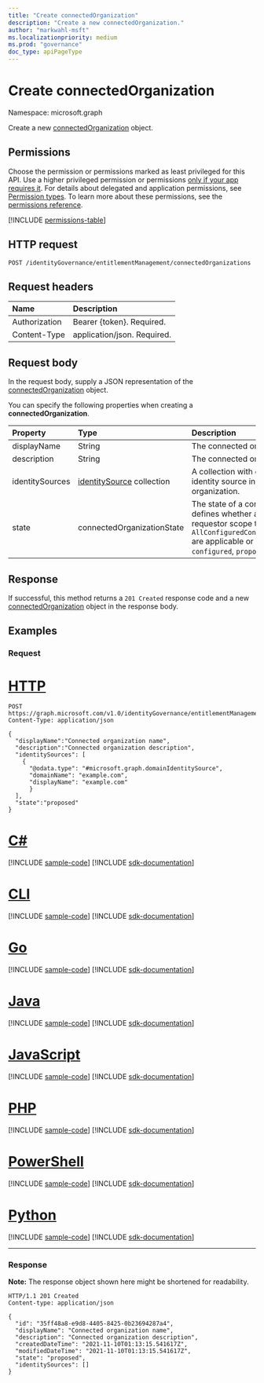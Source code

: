 ```yaml
---
title: "Create connectedOrganization"
description: "Create a new connectedOrganization."
author: "markwahl-msft"
ms.localizationpriority: medium
ms.prod: "governance"
doc_type: apiPageType
---
```

# Create connectedOrganization

Namespace: microsoft.graph


Create a new [connectedOrganization](../resources/connectedorganization.md) object.

## Permissions

Choose the permission or permissions marked as least privileged for this API. Use a higher privileged permission or permissions [only if your app requires it](/graph/permissions-overview#best-practices-for-using-microsoft-graph-permissions). For details about delegated and application permissions, see [Permission types](/graph/permissions-overview#permission-types). To learn more about these permissions, see the [permissions reference](/graph/permissions-reference).

<!-- { "blockType": "permissions", "name": "entitlementmanagement_post_connectedorganizations" } -->
[!INCLUDE [permissions-table](../includes/permissions/entitlementmanagement-post-connectedorganizations-permissions.md)]

## HTTP request

<!-- {
  "blockType": "ignored"
}
-->
``` http
POST /identityGovernance/entitlementManagement/connectedOrganizations
```

## Request headers

|Name|Description|
|:---|:---|
|Authorization|Bearer {token}. Required.|
|Content-Type|application/json. Required.|

## Request body
In the request body, supply a JSON representation of the [connectedOrganization](../resources/connectedorganization.md) object.

You can specify the following properties when creating a **connectedOrganization**.

|Property|Type|Description|
|:---|:---|:---|
|displayName|String|The connected organization name. |
|description|String|The connected organization description.|
|identitySources|[identitySource](../resources/identitysource.md) collection|A collection with one element, the initial identity source in this connected organization.|
|state|connectedOrganizationState|The state of a connected organization defines whether assignment policies with requestor scope type `AllConfiguredConnectedOrganizationSubjects` are applicable or not. Possible values are: `configured`, `proposed`.|



## Response

If successful, this method returns a `201 Created` response code and a new [connectedOrganization](../resources/connectedorganization.md) object in the response body.

## Examples

### Request

# [HTTP](#tab/http)
<!-- {
  "blockType": "request",
  "name": "create_connectedorganization_from_connectedorganizations"
}
-->

``` http
POST https://graph.microsoft.com/v1.0/identityGovernance/entitlementManagement/connectedOrganizations/
Content-Type: application/json

{
  "displayName":"Connected organization name",
  "description":"Connected organization description",
  "identitySources": [
    {
      "@odata.type": "#microsoft.graph.domainIdentitySource",
      "domainName": "example.com",
      "displayName": "example.com"
      }
  ],
  "state":"proposed"
}
```

# [C#](#tab/csharp)
[!INCLUDE [sample-code](../includes/snippets/csharp/create-connectedorganization-from-connectedorganizations-csharp-snippets.md)]
[!INCLUDE [sdk-documentation](../includes/snippets/snippets-sdk-documentation-link.md)]

# [CLI](#tab/cli)
[!INCLUDE [sample-code](../includes/snippets/cli/create-connectedorganization-from-connectedorganizations-cli-snippets.md)]
[!INCLUDE [sdk-documentation](../includes/snippets/snippets-sdk-documentation-link.md)]

# [Go](#tab/go)
[!INCLUDE [sample-code](../includes/snippets/go/create-connectedorganization-from-connectedorganizations-go-snippets.md)]
[!INCLUDE [sdk-documentation](../includes/snippets/snippets-sdk-documentation-link.md)]

# [Java](#tab/java)
[!INCLUDE [sample-code](../includes/snippets/java/create-connectedorganization-from-connectedorganizations-java-snippets.md)]
[!INCLUDE [sdk-documentation](../includes/snippets/snippets-sdk-documentation-link.md)]

# [JavaScript](#tab/javascript)
[!INCLUDE [sample-code](../includes/snippets/javascript/create-connectedorganization-from-connectedorganizations-javascript-snippets.md)]
[!INCLUDE [sdk-documentation](../includes/snippets/snippets-sdk-documentation-link.md)]

# [PHP](#tab/php)
[!INCLUDE [sample-code](../includes/snippets/php/create-connectedorganization-from-connectedorganizations-php-snippets.md)]
[!INCLUDE [sdk-documentation](../includes/snippets/snippets-sdk-documentation-link.md)]

# [PowerShell](#tab/powershell)
[!INCLUDE [sample-code](../includes/snippets/powershell/create-connectedorganization-from-connectedorganizations-powershell-snippets.md)]
[!INCLUDE [sdk-documentation](../includes/snippets/snippets-sdk-documentation-link.md)]

# [Python](#tab/python)
[!INCLUDE [sample-code](../includes/snippets/python/create-connectedorganization-from-connectedorganizations-python-snippets.md)]
[!INCLUDE [sdk-documentation](../includes/snippets/snippets-sdk-documentation-link.md)]

---

### Response

**Note:** The response object shown here might be shortened for readability.

<!-- {
  "blockType": "response",
  "truncated": true,
  "@odata.type": "microsoft.graph.connectedOrganization"
}
-->
``` http
HTTP/1.1 201 Created
Content-type: application/json

{
  "id": "35ff48a8-e9d8-4405-8425-0b23694287a4",
  "displayName": "Connected organization name",
  "description": "Connected organization description",
  "createdDateTime": "2021-11-10T01:13:15.541617Z",
  "modifiedDateTime": "2021-11-10T01:13:15.541617Z",
  "state": "proposed",
  "identitySources": []
}
```

